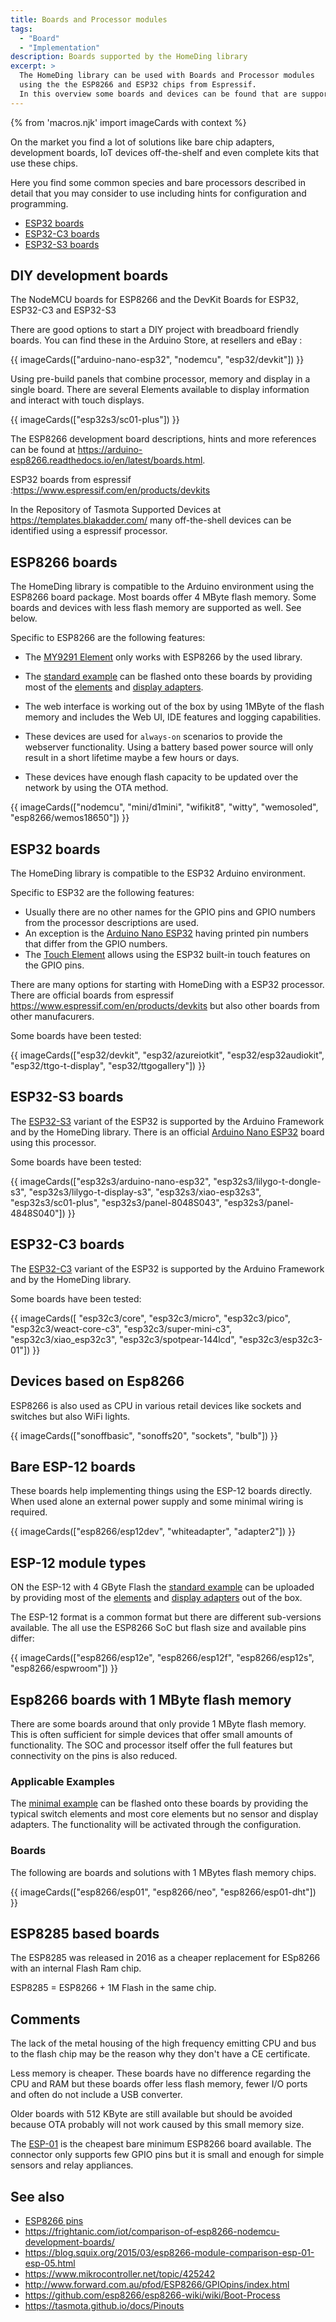 ```yaml
---
title: Boards and Processor modules
tags:
  - "Board"
  - "Implementation"
description: Boards supported by the HomeDing library
excerpt: >
  The HomeDing library can be used with Boards and Processor modules
  using the the ESP8266 and ESP32 chips from Espressif.
  In this overview some boards and devices can be found that are supported by the HomeDing library.
---
```


{% from 'macros.njk' import imageCards with context %}

On the market you find a lot of solutions like bare chip adapters, development boards,
IoT devices off-the-shelf and even complete kits that use these chips.

Here you find some common species and bare processors described in detail that you may consider to use
including hints for configuration and programming.

* [ESP32 boards](/boards/esp32/index.md)
* [ESP32-C3 boards](/boards/esp32c3/index.md)
* [ESP32-S3 boards](/boards/esp32s3/index.md)


## DIY development boards

The NodeMCU boards for ESP8266 and the DevKit Boards for ESP32, ESP32-C3 and ESP32-S3

There are good options to start a DIY project with breadboard friendly boards.
You can find these in the Arduino Store, at resellers and eBay :

{{ imageCards(["arduino-nano-esp32", "nodemcu", "esp32/devkit"]) }}

Using pre-build panels that combine processor, memory and display in a single board.  There are several Elements
available to display information and interact with touch displays.

{{ imageCards(["esp32s3/sc01-plus"]) }}

The ESP8266 development board descriptions, hints and more references
can be found at <https://arduino-esp8266.readthedocs.io/en/latest/boards.html>.

ESP32 boards from espressif :<https://www.espressif.com/en/products/devkits>

In the Repository of Tasmota Supported Devices at <https://templates.blakadder.com/>
many off-the-shell devices can be identified using a espressif processor.


## ESP8266 boards

The HomeDing library is compatible to the Arduino environment using the ESP8266 board package.  Most boards offer 4
MByte flash memory.  Some boards and devices with less flash memory are supported as well.  See below.

Specific to ESP8266 are the following features:

* The [MY9291 Element](/elements/light/my9291.md) only works with ESP8266 by the used library.

* The [standard example](/examples/standard.md) can be flashed onto these boards by providing
  most of the [elements](/elements/index.md) and [display adapters](/elements/display/index.md).
* The web interface is working out of the box by using 1MByte of the flash memory and includes
  the Web UI, IDE features and logging capabilities.
* These devices are used for `always-on` scenarios to provide the webserver functionality. Using
  a battery based power source will only result in a short lifetime maybe a few hours or days.
* These devices have enough flash capacity to be updated over the network by using the OTA method.

{{ imageCards(["nodemcu", "mini/d1mini", "wifikit8", "witty", "wemosoled", "esp8266/wemos18650"]) }}


## ESP32 boards

The HomeDing library is compatible to the ESP32 Arduino environment.

Specific to ESP32 are the following features:

* Usually there are no other names for the GPIO pins and GPIO numbers from the processor descriptions are used.
* An exception is the [Arduino Nano ESP32](/boards/esp32s3/arduino-nano-esp32.md) having printed
  pin numbers that differ from the GPIO numbers.
* The [Touch Element](/elements/touch.md) allows using the ESP32 built-in touch features on the GPIO pins.

There are many options for starting with HomeDing with a ESP32 processor.
There are official boards from espressif
<https://www.espressif.com/en/products/devkits> but also other boards from other manufacurers.

Some boards have been tested:

{{ imageCards(["esp32/devkit", "esp32/azureiotkit", "esp32/esp32audiokit", "esp32/ttgo-t-display", "esp32/ttgogallery"]) }}


## ESP32-S3 boards

The [ESP32-S3](/boards/esp32s3/index.md) variant of the ESP32 is supported by the Arduino
Framework and by the HomeDing library. There is an official [Arduino Nano ESP32](/boards/esp32s3/arduino-nano-esp32.md) board using this processor.

Some boards have been tested:

{{ imageCards(["esp32s3/arduino-nano-esp32", "esp32s3/lilygo-t-dongle-s3", "esp32s3/lilygo-t-display-s3",
"esp32s3/xiao-esp32s3", "esp32s3/sc01-plus", "esp32s3/panel-8048S043", "esp32s3/panel-4848S040"]) }}


## ESP32-C3 boards

The [ESP32-C3](/boards/esp32c3/index.md) variant of the ESP32 is supported by the Arduino Framework
and by the HomeDing library.

Some boards have been tested:

<!-- https://www.cnx-software.com/2022/01/12/esp32-s3-esp32-c3-esp8266-modules-comparison/ -->

{{ imageCards([ "esp32c3/core", "esp32c3/micro", "esp32c3/pico", "esp32c3/weact-core-c3", "esp32c3/super-mini-c3",
"esp32c3/xiao_esp32c3", "esp32c3/spotpear-144lcd", "esp32c3/esp32c3-01"]) }}


## Devices based on Esp8266

ESP8266 is also used as CPU in various retail devices like sockets and switches but also WiFi lights.

{{ imageCards(["sonoffbasic", "sonoffs20", "sockets", "bulb"]) }}

<!-- ESP8266 Module Series
ESP-07S	 Pin compatible with esp-12, IPEX connector to get greater signal
ESP-01S	 General DIP PTH version, less pin lead out, easy to use
ESP-01M	 Vertical stand on your PCBsave space and better signal
WROOM-02	Most certificated, best design by original Espressif.
ESP-14
-->


## Bare ESP-12 boards

These boards help implementing things using the ESP-12 boards directly.
When used alone an external power supply and some minimal wiring is required.

{{ imageCards(["esp8266/esp12dev", "whiteadapter", "adapter2"]) }}


## ESP-12 module types

ON the ESP-12 with 4 GByte Flash the [standard example](/examples/standard.md) can be uploaded by providing most of the [elements](/elements/index.md) and [display adapters](/elements/display/index.md) out of the box.

The ESP-12 format is a common format but there are different sub-versions available. The all use the ESP8266 SoC but flash size and available pins differ:

{{ imageCards(["esp8266/esp12e", "esp8266/esp12f", "esp8266/esp12s", "esp8266/espwroom"]) }}


## Esp8266 boards with 1 MByte flash memory

There are some boards around that only provide 1 MByte flash memory.
This is often sufficient for simple devices that offer small amounts of functionality.
The SOC and processor itself offer the full features but connectivity on the pins is also reduced.


### Applicable Examples

The [minimal example](/examples/minimal.md) can be flashed onto these boards by providing the typical switch elements and most core elements but no sensor and display adapters. The functionality will be activated through the configuration.

<!-- The [sensor example](/elements/sensors.md) can be flashed onto these boards to create small sensor solutions with a set of available sensor elements and most core elements but no display adapters. The functionality will be activated through the configuration. -->


### Boards

The following are boards and solutions with 1 MBytes flash memory chips.

{{ imageCards(["esp8266/esp01", "esp8266/neo", "esp8266/esp01-dht"]) }}


## ESP8285 based boards

The ESP8285 was released in 2016 as a cheaper replacement for ESp8266 with an internal Flash Ram chip.

ESP8285 = ESP8266 + 1M Flash in the same chip.


## Comments

The lack of the metal housing of the high frequency emitting CPU and bus to the flash chip may be the reason why they don't have a CE certificate.

Less memory is cheaper. These boards have no difference regarding the CPU and RAM but these boards offer less flash memory, fewer I/O ports and often do not include a USB converter.

Older boards with 512 KByte are still available but should be avoided because OTA probably will not work caused by this small memory size.

The [ESP-01](/boards/esp8266/esp01.md) is the cheapest bare minimum ESP8266 board available. The connector only supports few GPIO pins but it is small and enough for simple sensors and relay appliances.


## See also

* [ESP8266 pins](/boards/pins.md)
* <https://frightanic.com/iot/comparison-of-esp8266-nodemcu-development-boards/>
* <https://blog.squix.org/2015/03/esp8266-module-comparison-esp-01-esp-05.html>
* <https://www.mikrocontroller.net/topic/425242>
* <http://www.forward.com.au/pfod/ESP8266/GPIOpins/index.html>
* <https://github.com/esp8266/esp8266-wiki/wiki/Boot-Process>
* <https://tasmota.github.io/docs/Pinouts>
